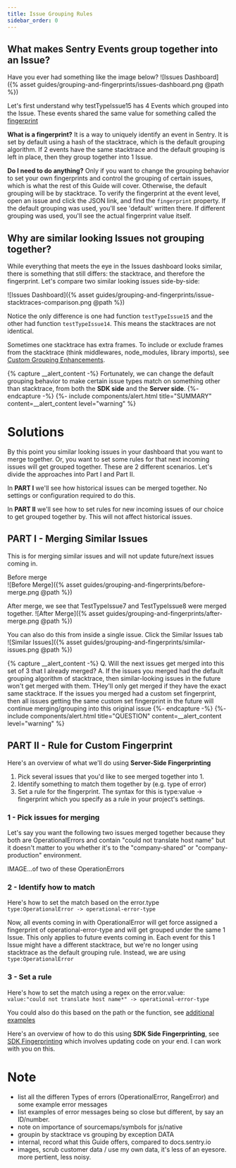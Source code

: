 ```yaml
---
title: Issue Grouping Rules
sidebar_order: 0
---
```


## What makes Sentry Events group together into an Issue? 
Have you ever had something like the image below?
![Issues Dashboard]({% asset guides/grouping-and-fingerprints/issues-dashboard.png @path %})

Let's first understand why testTypeIssue15 has 4 Events which grouped into the Issue. These events shared the same value for something called the [fingerprint](https://docs.sentry.io/data-management/event-grouping/)

**What is a fingerprint?** It is a way to uniquely identify an event in Sentry. It is set by default using a hash of the stacktrace, which is the default grouping algorithm. If 2 events have the same stacktrace and the default grouping is left in place, then they group together into 1 Issue.

**Do I need to do anything?**  Only if you want to change the grouping behavior to set your own fingerprints and control the grouping of certain issues, which is what the rest of this Guide will cover. Otherwise, the default grouping will be by stacktrace. To verify the fingerprint at the event level, open an issue and click the JSON link, and find the `fingerprint` property. If the default grouping was used, you'll see 'default' written there. If different grouping was used, you'll see the actual fingerprint value itself.

## Why are similar looking Issues not grouping together?
While everything that meets the eye in the Issues dashboard looks similar, there is something that still differs: the stacktrace, and therefore the fingerprint. Let's compare two similar looking issues side-by-side:

![Issues Dashboard]({% asset guides/grouping-and-fingerprints/issue-stacktraces-comparison.png @path %})

Notice the only difference is one had function `testTypeIssue15` and the other had function `testTypeIssue14`. This means the stacktraces are not identical.

Sometimes one stacktrace has extra frames. To include or exclude frames from the stacktrace (think middlewares, node_modules, library imports), see [Custom Grouping Enhancements](https://docs.sentry.io/data-management/event-grouping/grouping-enhancements/).

{% capture __alert_content -%}
Fortunately, we can change the default grouping behavior to make certain issue types match on something other than stacktrace, from both the **SDK side** and the **Server side**.
{%- endcapture -%}
{%- include components/alert.html
    title="SUMMARY"
    content=__alert_content
    level="warning"
%}

# Solutions
By this point you similar looking issues in your dashboard that you want to merge together. Or, you want to set some rules for that next incoming issues will get grouped together. These are 2 different scenarios. Let's divide the approaches into Part I and Part II.

In **PART I** we'll see how historical issues can be merged together. No settings or configuration required to do this.

In **PART II** we'll see how to set rules for new incoming issues of our choice to get grouped together by. This will not affect historical issues.

## PART I - Merging Similar Issues
This is for merging similar issues and will not update future/next issues coming in.

Before merge  
![Before Merge]({% asset guides/grouping-and-fingerprints/before-merge.png @path %})

After merge, we see that TestTypeIssue7 and TestTypeIssue8 were merged together.
![After Merge]({% asset guides/grouping-and-fingerprints/after-merge.png @path %})

You can also do this from inside a single issue. Click the Similar Issues tab  
![Similar Issues]({% asset guides/grouping-and-fingerprints/similar-issues.png @path %})

{% capture __alert_content -%}
Q. Will the next issues get merged into this set of 3 that I already merged?
A. If the issues you merged had the default grouping algorithm of stacktrace, then similar-looking issues in the future won't get merged with them. THey'll only get merged if they have the exact same stacktrace.
If the issues you merged had a custom set fingerprint, then all issues getting the same custom set fingerprint in the future will continue merging/grouping into this original issue
{%- endcapture -%}
{%- include components/alert.html
    title="QUESTION"
    content=__alert_content
    level="warning"
%}

## PART II - Rule for Custom Fingerprint

Here's an overview of what we'll do using **Server-Side Fingerprinting**
1. Pick several issues that you'd like to see merged together into 1. 
2. Identify something to match them together by (e.g. type of error)
3. Set a rule for the fingerprint. The syntax for this is type:value -> fingerprint which you specify as a rule in your project's settings.


### 1 - Pick issues for merging

Let's say you want the following two issues merged together because they both are OperationalErrors and contain "could not translate host name" but it doesn't matter to you whether it's to the "company-shared" or "company-production" environment.

IMAGE...of two of these OperationErrors

### 2 - Identify how to match
Here's how to set the match based on the error.type  
`type:OperationalError -> operational-error-type`

Now, all events coming in with OperationalError will get force assigned a fingerprint of operational-error-type and will get grouped under the same 1 Issue. This only applies to future events coming in. Each event for this 1 Issue might have a different stacktrace, but we're no longer using stacktrace as the default grouping rule. Instead, we are using  
`type:OperationalError`

### 3 - Set a rule
Here's how to set the match using a regex on the error.value:  
`value:"could not translate host name*" -> operational-error-type`

You could also do this based on the path or the function, see [additional examples](https://docs.sentry.io/data-management/event-grouping/server-side-fingerprinting/#examples)

Here's an overview of how to do this using **SDK Side Fingerprinting**, see [SDK Fingerprinting](https://docs.sentry.io/data-management/event-grouping/sdk-fingerprinting/?platform=javascript) which involves updating code on your end. I can work with you on this.


# Note
- list all the differen Types of errors (OperationalError, RangeError) and some example error messages
- list examples of error messages being so close but different, by say an ID/number.
- note on importance of sourcemaps/symbols for js/native
- groupin by stacktrace vs grouping by exception DATA
- internal, record what this Guide offers, compared to docs.sentry.io
- images, scrub customer data / use my own data, it's less of an eyesore. more pertient, less noisy.
